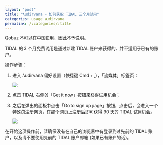 ```yaml
---
layout: "post"
title: "Audirvana - 如何获取 TIDAL 三个月试用"
categories: usage audirvana
permalink: /:categories/:title
---
```


Qobuz 不可以在中国使用，因此不予说明。

TIDAL 的 3 个月免费试用是通过新建 TIDAL 账户来获得的，并不适用于已有的账户。

操作步骤：

1. 进入 Audirvana 偏好设置（快捷键 Cmd + ,），「流媒体」标签页：

	![](https://i.imgur.com/OG5pfaa.jpg)

2. 点击 TIDAL 右侧的「Get it now」按钮来获得试用机会；
3. 之后在弹出的面板中点击「Go to sign up page」按钮。点击后，会进入一个特殊的注册网页，在那个网页上注册后即可获得 90 天的 TIDAL 试用机会。

	![](https://i.imgur.com/4oPgO3D.jpg)

在开始这项操作前，请确保没有在自己的浏览器中有登录到过先前的 TIDAL 账户，以及请不要使用先前的 TIDAL 账户邮箱 (如果已有账户的话)。
